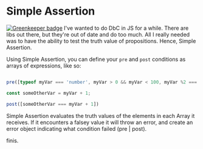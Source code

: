 # Simple Assertion

[![Greenkeeper badge](https://badges.greenkeeper.io/joe-crick/simple-assertion.svg)](https://greenkeeper.io/)
I've wanted to do DbC in JS for a while. There are libs out there, but they're out of date and do too much. 
All I really needed was to have the ability to test the truth value of propositions. Hence, Simple Assertion.

Using Simple Assertion, you can define your `pre` and `post` conditions as arrays of expressions, like so:

```js

pre([typeof myVar === 'number', myVar > 0 && myVar < 100, myVar %2 === 0])

const someOtherVar = myVar + 1;

post([someOtherVar === myVar + 1])
```

Simple Assertion evaluates the truth values of the elements in each Array it receives. If it encounters a falsey value
it will throw an error, and create an error object indicating what condition failed (pre | post).

finis.
